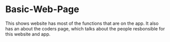 # Basic-Web-Page
This shows website has most of the functions that are on the app. It also has an about the coders page, which talks about the people resbonsible for this website and app.
